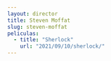 ```yaml
---
layout: director
title: Steven Moffat
slug: steven-moffat
peliculas:
  - title: "Sherlock"
    url: "2021/09/10/sherlock/"
---
```

